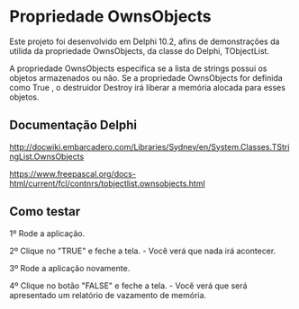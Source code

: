 # Propriedade OwnsObjects
Este projeto foi desenvolvido em Delphi 10.2, afins de demonstrações da utilida da propriedade OwnsObjects, da classe do Delphi, TObjectList.

A propriedade OwnsObjects especifica se a lista de strings possui os objetos armazenados ou não. Se a propriedade OwnsObjects for definida como True , o destruidor Destroy irá liberar a memória alocada para esses objetos.


## Documentação Delphi

http://docwiki.embarcadero.com/Libraries/Sydney/en/System.Classes.TStringList.OwnsObjects

https://www.freepascal.org/docs-html/current/fcl/contnrs/tobjectlist.ownsobjects.html


## Como testar

1º Rode a aplicação.

2º Clique no "TRUE" e feche a tela.
     - Você verá que nada irá acontecer.

3º Rode a aplicação novamente.

4º Clique no botão "FALSE" e feche a tela.
     - Você verá que será apresentado um relatório de vazamento de memória.
